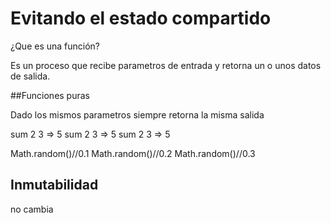 # Evitando el estado compartido

¿Que es una función?

Es un proceso que recibe parametros de entrada y retorna un o unos datos de salida.

##Funciones puras

Dado los mismos parametros siempre retorna la misma salida

sum 2 3 => 5
sum 2 3 => 5
sum 2 3 => 5

Math.random()//0.1
Math.random()//0.2
Math.random()//0.3


## Inmutabilidad

no cambia
